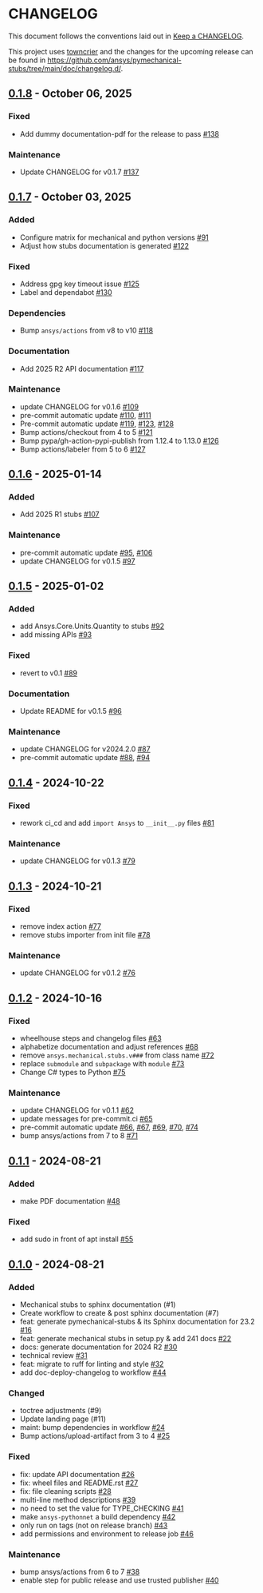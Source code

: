 # CHANGELOG

This document follows the conventions laid out in [Keep a CHANGELOG](https://keepachangelog.com/en/1.0.0).

This project uses [towncrier](https://towncrier.readthedocs.io/) and the changes for the upcoming release can be found in <https://github.com/ansys/pymechanical-stubs/tree/main/doc/changelog.d/>.

<!-- towncrier release notes start -->

## [0.1.8](https://github.com/ansys/pymechanical-stubs/releases/tag/v0.1.8) - October 06, 2025


### Fixed

- Add dummy documentation-pdf for the release to pass [#138](https://github.com/ansys/pymechanical-stubs/pull/138)


### Maintenance

- Update CHANGELOG for v0.1.7 [#137](https://github.com/ansys/pymechanical-stubs/pull/137)

## [0.1.7](https://github.com/ansys/pymechanical-stubs/releases/tag/v0.1.7) - October 03, 2025


### Added

- Configure matrix for mechanical and python versions [#91](https://github.com/ansys/pymechanical-stubs/pull/91)
- Adjust how stubs documentation is generated [#122](https://github.com/ansys/pymechanical-stubs/pull/122)


### Fixed

- Address gpg key timeout issue [#125](https://github.com/ansys/pymechanical-stubs/pull/125)
- Label and dependabot [#130](https://github.com/ansys/pymechanical-stubs/pull/130)


### Dependencies

- Bump `ansys/actions` from v8 to v10 [#118](https://github.com/ansys/pymechanical-stubs/pull/118)


### Documentation

- Add 2025 R2 API documentation [#117](https://github.com/ansys/pymechanical-stubs/pull/117)


### Maintenance

- update CHANGELOG for v0.1.6 [#109](https://github.com/ansys/pymechanical-stubs/pull/109)
- pre-commit automatic update [#110](https://github.com/ansys/pymechanical-stubs/pull/110), [#111](https://github.com/ansys/pymechanical-stubs/pull/111)
- Pre-commit automatic update [#119](https://github.com/ansys/pymechanical-stubs/pull/119), [#123](https://github.com/ansys/pymechanical-stubs/pull/123), [#128](https://github.com/ansys/pymechanical-stubs/pull/128)
- Bump actions/checkout from 4 to 5 [#121](https://github.com/ansys/pymechanical-stubs/pull/121)
- Bump pypa/gh-action-pypi-publish from 1.12.4 to 1.13.0 [#126](https://github.com/ansys/pymechanical-stubs/pull/126)
- Bump actions/labeler from 5 to 6 [#127](https://github.com/ansys/pymechanical-stubs/pull/127)

## [0.1.6](https://github.com/ansys/pymechanical-stubs/releases/tag/v0.1.6) - 2025-01-14


### Added

- Add 2025 R1 stubs [#107](https://github.com/ansys/pymechanical-stubs/pull/107)


### Maintenance

- pre-commit automatic update [#95](https://github.com/ansys/pymechanical-stubs/pull/95), [#106](https://github.com/ansys/pymechanical-stubs/pull/106)
- update CHANGELOG for v0.1.5 [#97](https://github.com/ansys/pymechanical-stubs/pull/97)

## [0.1.5](https://github.com/ansys/pymechanical-stubs/releases/tag/v0.1.5) - 2025-01-02


### Added

- add Ansys.Core.Units.Quantity to stubs [#92](https://github.com/ansys/pymechanical-stubs/pull/92)
- add missing APIs [#93](https://github.com/ansys/pymechanical-stubs/pull/93)


### Fixed

- revert to v0.1 [#89](https://github.com/ansys/pymechanical-stubs/pull/89)


### Documentation

- Update README for v0.1.5 [#96](https://github.com/ansys/pymechanical-stubs/pull/96)


### Maintenance

- update CHANGELOG for v2024.2.0 [#87](https://github.com/ansys/pymechanical-stubs/pull/87)
- pre-commit automatic update [#88](https://github.com/ansys/pymechanical-stubs/pull/88), [#94](https://github.com/ansys/pymechanical-stubs/pull/94)

## [0.1.4](https://github.com/ansys/pymechanical-stubs/releases/tag/v0.1.4) - 2024-10-22


### Fixed

- rework ci_cd and add `import Ansys` to `__init__.py` files [#81](https://github.com/ansys/pymechanical-stubs/pull/81)


### Maintenance

- update CHANGELOG for v0.1.3 [#79](https://github.com/ansys/pymechanical-stubs/pull/79)

## [0.1.3](https://github.com/ansys/pymechanical-stubs/releases/tag/v0.1.3) - 2024-10-21


### Fixed

- remove index action [#77](https://github.com/ansys/pymechanical-stubs/pull/77)
- remove stubs importer from init file [#78](https://github.com/ansys/pymechanical-stubs/pull/78)


### Maintenance

- update CHANGELOG for v0.1.2 [#76](https://github.com/ansys/pymechanical-stubs/pull/76)

## [0.1.2](https://github.com/ansys/pymechanical-stubs/releases/tag/v0.1.2) - 2024-10-16


### Fixed

- wheelhouse steps and changelog files [#63](https://github.com/ansys/pymechanical-stubs/pull/63)
- alphabetize documentation and adjust references [#68](https://github.com/ansys/pymechanical-stubs/pull/68)
- remove `ansys.mechanical.stubs.v###` from class name [#72](https://github.com/ansys/pymechanical-stubs/pull/72)
- replace `submodule` and `subpackage` with `module` [#73](https://github.com/ansys/pymechanical-stubs/pull/73)
- Change C# types to Python [#75](https://github.com/ansys/pymechanical-stubs/pull/75)


### Maintenance

- update CHANGELOG for v0.1.1 [#62](https://github.com/ansys/pymechanical-stubs/pull/62)
- update messages for pre-commit.ci [#65](https://github.com/ansys/pymechanical-stubs/pull/65)
- pre-commit automatic update [#66](https://github.com/ansys/pymechanical-stubs/pull/66), [#67](https://github.com/ansys/pymechanical-stubs/pull/67), [#69](https://github.com/ansys/pymechanical-stubs/pull/69), [#70](https://github.com/ansys/pymechanical-stubs/pull/70), [#74](https://github.com/ansys/pymechanical-stubs/pull/74)
- bump ansys/actions from 7 to 8 [#71](https://github.com/ansys/pymechanical-stubs/pull/71)

## [0.1.1](https://github.com/ansys/pymechanical-stubs/releases/tag/v0.1.1) - 2024-08-21


### Added

- make PDF documentation [#48](https://github.com/ansys/pymechanical-stubs/pull/48)


### Fixed

- add sudo in front of apt install [#55](https://github.com/ansys/pymechanical-stubs/pull/55)

## [0.1.0](https://github.com/ansys/pymechanical-stubs/releases/tag/v0.1.0) - 2024-08-21


### Added

- Mechanical stubs to sphinx documentation (#1)
- Create workflow to create & post sphinx documentation (#7)
- feat: generate pymechanical-stubs & its Sphinx documentation for 23.2 [#16](https://github.com/ansys/pymechanical-stubs/pull/16)
- feat: generate mechanical stubs in setup.py & add 241 docs [#22](https://github.com/ansys/pymechanical-stubs/pull/22)
- docs: generate documentation for 2024 R2 [#30](https://github.com/ansys/pymechanical-stubs/pull/30)
- technical review [#31](https://github.com/ansys/pymechanical-stubs/pull/31)
- feat: migrate to ruff for linting and style [#32](https://github.com/ansys/pymechanical-stubs/pull/32)
- add doc-deploy-changelog to workflow [#44](https://github.com/ansys/pymechanical-stubs/pull/44)


### Changed

- toctree adjustments (#9)
- Update landing page (#11)
- maint: bump dependencies in workflow [#24](https://github.com/ansys/pymechanical-stubs/pull/24)
- Bump actions/upload-artifact from 3 to 4 [#25](https://github.com/ansys/pymechanical-stubs/pull/25)


### Fixed

- fix: update API documentation [#26](https://github.com/ansys/pymechanical-stubs/pull/26)
- fix: wheel files and README.rst [#27](https://github.com/ansys/pymechanical-stubs/pull/27)
- fix: file cleaning scripts [#28](https://github.com/ansys/pymechanical-stubs/pull/28)
- multi-line method descriptions [#39](https://github.com/ansys/pymechanical-stubs/pull/39)
- no need to set the value for TYPE_CHECKING [#41](https://github.com/ansys/pymechanical-stubs/pull/41)
- make `ansys-pythonnet` a build dependency [#42](https://github.com/ansys/pymechanical-stubs/pull/42)
- only run on tags (not on release branch) [#43](https://github.com/ansys/pymechanical-stubs/pull/43)
- add permissions and environment to release job [#46](https://github.com/ansys/pymechanical-stubs/pull/46)


### Maintenance

- bump ansys/actions from 6 to 7 [#38](https://github.com/ansys/pymechanical-stubs/pull/38)
- enable step for public release and use trusted publisher [#40](https://github.com/ansys/pymechanical-stubs/pull/40)
